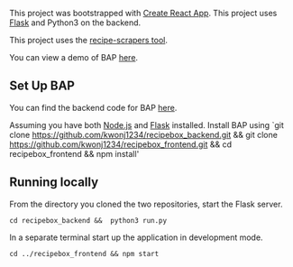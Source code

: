 This project was bootstrapped with [Create React App](https://github.com/facebook/create-react-app).
This project uses [Flask](https://flask.palletsprojects.com/en/1.1.x/installation/#installation) and Python3 on the backend.

This project uses the [recipe-scrapers tool](https://github.com/hhursev/recipe-scrapers).

You can view a demo of BAP [here](https://www.youtube.com/watch?v=R9Tdp4Y7H8A&feature=youtu.be).

## Set Up BAP
You can find the backend code for BAP [here](https://github.com/kwonj1234/recipebox_backend).

Assuming you have both [Node.js](https://nodejs.org/en/) and [Flask](https://flask.palletsprojects.com/en/1.1.x/installation/#installation) installed.
Install BAP using
`git clone https://github.com/kwonj1234/recipebox_backend.git &&
git clone https://github.com/kwonj1234/recipebox_frontend.git &&
cd recipebox_frontend &&
npm install'

## Running locally
From the directory you cloned the two repositories, start the Flask server.

`cd recipebox_backend && 
python3 run.py`

In a separate terminal start up the application in development mode.

`cd ../recipebox_frontend &&
npm start`

